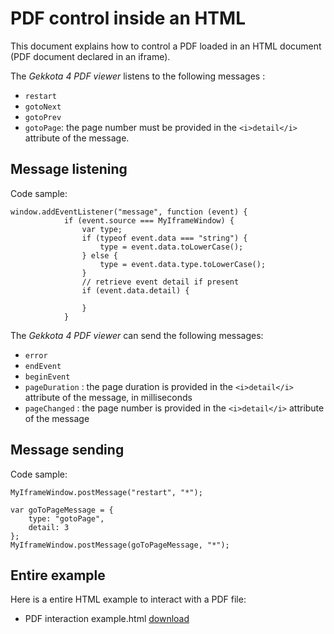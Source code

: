 # PDF control inside an HTML

This document explains how to control a PDF loaded in an HTML document (PDF document declared in an iframe).

The *Gekkota 4 PDF viewer* listens to the following messages :

- `restart`
- `gotoNext`
- `gotoPrev`
- `gotoPage`: the page number must be provided in the ```<i>detail</i>``` attribute of the message.

## Message listening

Code sample:
```
window.addEventListener("message", function (event) {
            if (event.source === MyIframeWindow) {
                var type;
                if (typeof event.data === "string") {
                    type = event.data.toLowerCase();
                } else {
                    type = event.data.type.toLowerCase();
                }
                // retrieve event detail if present
                if (event.data.detail) {

                }
            }
```

The *Gekkota 4 PDF viewer* can send the following messages:

- `error`
- `endEvent`
- `beginEvent`
- `pageDuration` : the page duration is provided in the ```<i>detail</i>``` attribute of the message, in milliseconds
- `pageChanged` : the page number is provided in the ```<i>detail</i>``` attribute of the message

## Message sending

Code sample:
```
MyIframeWindow.postMessage("restart", "*");
```
```
var goToPageMessage = {
    type: "gotoPage",
    detail: 3
};
MyIframeWindow.postMessage(goToPageMessage, "*");
```

## Entire example
Here is a entire HTML example to interact with a PDF file:

- PDF interaction example.html [download](https://github.com/innes-labs/archives/downloads/application-notes/PDF%20interaction%20example.html)
